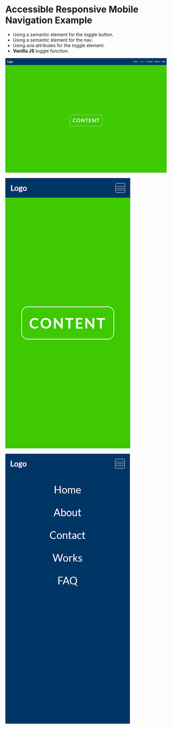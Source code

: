 # Accessible Responsive Mobile Navigation Example

- Using a semantic element for the toggle button.
- Using a semantic element for the nav.
- Using aria attributes for the toggle element.
- **Vanilla JS** toggle function.

![menu desktop open](menu-desktop-open.png?raw=true "menu desktop open")

![menu mobile](menu-mobile.png?raw=true "menu mobile") 

![menu mobile open](menu-mobile-open.png?raw=true "menu mobile open")